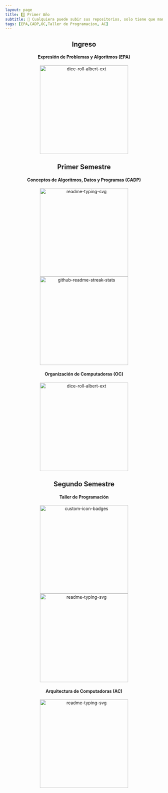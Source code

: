 ```yaml
---
layout: page
title: 1️⃣ Primer Año
subtitle: 🐨 Cualquiera puede subir sus repositorios, solo tiene que mandarme un mail o hablarme por discord.
tags: [EPA,CADP,OC,Taller de Programacion, AC]
---
```


<div align = "center">
 

<h2>Ingreso</h2>

<h4>Expresión de Problemas y Algoritmos (EPA)</h4>



<a href="https://github.com/Fabian-Martinez-Rincon/EPA"><img width="282" src="https://denvercoder1-github-readme-stats.vercel.app/api/pin/?username=Fabian-Martinez-Rincon&repo=EPA&bg_color=eaeaea&title_color=00000&icon_color=000000&hide_border=true&show_icons=true" alt="dice-roll-albert-ext"></a>


<!--2a2a2b-->

<h2>Primer Semestre</h2>

<h4>Conceptos de Algoritmos, Datos y Programas (CADP)</h4>



<a href="https://github.com/Fabian-Martinez-Rincon/CADP"><img width="282" src="https://denvercoder1-github-readme-stats.vercel.app/api/pin/?username=Fabian-Martinez-Rincon&repo=CADP&bg_color=eaeaea&title_color=00000&icon_color=000000&hide_border=true&show_icons=true" alt="readme-typing-svg"></a>
<a href="https://github.com/OmgCopito95/CADP"><img width="282" src="https://denvercoder1-github-readme-stats.vercel.app/api/pin/?username=OmgCopito95&repo=CADP&bg_color=eaeaea&title_color=F85D7F&icon_color=000000&hide_border=true&show_icons=true" alt="github-readme-streak-stats"></a>


<h4>Organización de Computadoras (OC)</h4>

<a href="https://github.com/Fabian-Martinez-Rincon/Organizacion_de_Computadoras"><img width="282" src="https://denvercoder1-github-readme-stats.vercel.app/api/pin/?username=Fabian-Martinez-Rincon&repo=Organizacion_de_Computadoras&bg_color=eaeaea&title_color=00000&icon_color=000000&hide_border=true&show_icons=true" alt="dice-roll-albert-ext"></a>


<h2>Segundo Semestre</h2>

<h4>Taller de Programación</h4>


<a href="https://github.com/Fabian-Martinez-Rincon/Taller-de-Programacion"><img width="282" src="https://denvercoder1-github-readme-stats.vercel.app/api/pin/?username=Fabian-Martinez-Rincon&repo=Taller-de-Programacion&bg_color=eaeaea&title_color=00000&icon_color=000000&hide_border=true&show_icons=true" alt="custom-icon-badges"></a>
<a href="https://github.com/OmgCopito95/Taller-de-Programacion"><img width="282" src="https://denvercoder1-github-readme-stats.vercel.app/api/pin/?username=OmgCopito95&repo=Taller-de-Programacion&hide_border=true&bg_color=eaeaea&title_color=F85D7F&icon_color=000000&show_icons=true" alt="readme-typing-svg"></a>


<h4>Arquitectura de Computadoras (AC)</h4>

<a href="https://github.com/Fabian-Martinez-Rincon/Arquitectura-de-Computadoras"><img width="282" src="https://denvercoder1-github-readme-stats.vercel.app/api/pin/?username=Fabian-Martinez-Rincon&repo=Arquitectura-de-Computadoras&bg_color=eaeaea&title_color=00000&icon_color=000000&hide_border=true&show_icons=true" alt="readme-typing-svg"></a>



</div>